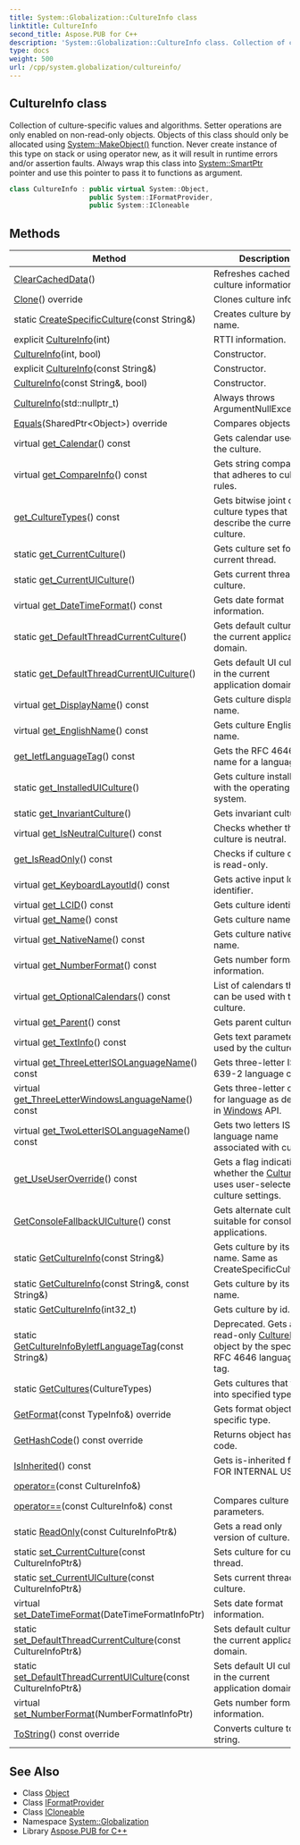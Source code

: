 ```yaml
---
title: System::Globalization::CultureInfo class
linktitle: CultureInfo
second_title: Aspose.PUB for C++
description: 'System::Globalization::CultureInfo class. Collection of culture-specific values and algorithms. Setter operations are only enabled on non-read-only objects. Objects of this class should only be allocated using System::MakeObject() function. Never create instance of this type on stack or using operator new, as it will result in runtime errors and/or assertion faults. Always wrap this class into System::SmartPtr pointer and use this pointer to pass it to functions as argument in C++.'
type: docs
weight: 500
url: /cpp/system.globalization/cultureinfo/
---
```

## CultureInfo class


Collection of culture-specific values and algorithms. Setter operations are only enabled on non-read-only objects. Objects of this class should only be allocated using [System::MakeObject()](../../system/makeobject/) function. Never create instance of this type on stack or using operator new, as it will result in runtime errors and/or assertion faults. Always wrap this class into [System::SmartPtr](../../system/smartptr/) pointer and use this pointer to pass it to functions as argument.

```cpp
class CultureInfo : public virtual System::Object,
                    public System::IFormatProvider,
                    public System::ICloneable
```

## Methods

| Method | Description |
| --- | --- |
| [ClearCachedData](./clearcacheddata/)() | Refreshes cached culture information. |
| [Clone](./clone/)() override | Clones culture info. |
| static [CreateSpecificCulture](./createspecificculture/)(const String\&) | Creates culture by name. |
| explicit [CultureInfo](./cultureinfo/)(int) | RTTI information. |
| [CultureInfo](./cultureinfo/)(int, bool) | Constructor. |
| explicit [CultureInfo](./cultureinfo/)(const String\&) | Constructor. |
| [CultureInfo](./cultureinfo/)(const String\&, bool) | Constructor. |
| [CultureInfo](./cultureinfo/)(std::nullptr_t) | Always throws ArgumentNullException. |
| [Equals](./equals/)(SharedPtr\<Object\>) override | Compares objects. |
| virtual [get_Calendar](./get_calendar/)() const | Gets calendar used by the culture. |
| virtual [get_CompareInfo](./get_compareinfo/)() const | Gets string comparer that adheres to culture rules. |
| [get_CultureTypes](./get_culturetypes/)() const | Gets bitwise joint of culture types that describe the current culture. |
| static [get_CurrentCulture](./get_currentculture/)() | Gets culture set for current thread. |
| static [get_CurrentUICulture](./get_currentuiculture/)() | Gets current thread's UI culture. |
| virtual [get_DateTimeFormat](./get_datetimeformat/)() const | Gets date format information. |
| static [get_DefaultThreadCurrentCulture](./get_defaultthreadcurrentculture/)() | Gets default culture in the current application domain. |
| static [get_DefaultThreadCurrentUICulture](./get_defaultthreadcurrentuiculture/)() | Gets default UI culture in the current application domain. |
| virtual [get_DisplayName](./get_displayname/)() const | Gets culture display name. |
| virtual [get_EnglishName](./get_englishname/)() const | Gets culture English name. |
| [get_IetfLanguageTag](./get_ietflanguagetag/)() const | Gets the RFC 4646 name for a language. |
| static [get_InstalledUICulture](./get_installeduiculture/)() | Gets culture installed with the operating system. |
| static [get_InvariantCulture](./get_invariantculture/)() | Gets invariant culture. |
| virtual [get_IsNeutralCulture](./get_isneutralculture/)() const | Checks whether the culture is neutral. |
| [get_IsReadOnly](./get_isreadonly/)() const | Checks if culture object is read-only. |
| virtual [get_KeyboardLayoutId](./get_keyboardlayoutid/)() const | Gets active input locale identifier. |
| virtual [get_LCID](./get_lcid/)() const | Gets culture identifier. |
| virtual [get_Name](./get_name/)() const | Gets culture name. |
| virtual [get_NativeName](./get_nativename/)() const | Gets culture native name. |
| virtual [get_NumberFormat](./get_numberformat/)() const | Gets number format information. |
| virtual [get_OptionalCalendars](./get_optionalcalendars/)() const | List of calendars that can be used with the culture. |
| virtual [get_Parent](./get_parent/)() const | Gets parent culture. |
| virtual [get_TextInfo](./get_textinfo/)() const | Gets text parameters used by the culture. |
| virtual [get_ThreeLetterISOLanguageName](./get_threeletterisolanguagename/)() const | Gets three-letter ISO 639-2 language code. |
| virtual [get_ThreeLetterWindowsLanguageName](./get_threeletterwindowslanguagename/)() const | Gets three-letter code for language as defined in [Windows](../../system.windows/) API. |
| virtual [get_TwoLetterISOLanguageName](./get_twoletterisolanguagename/)() const | Gets two letters ISO language name associated with culture. |
| [get_UseUserOverride](./get_useuseroverride/)() const | Gets a flag indicating whether the [CultureInfo](./) uses user-selected culture settings. |
| [GetConsoleFallbackUICulture](./getconsolefallbackuiculture/)() const | Gets alternate culture suitable for console applications. |
| static [GetCultureInfo](./getcultureinfo/)(const String\&) | Gets culture by its name. Same as CreateSpecificCulture. |
| static [GetCultureInfo](./getcultureinfo/)(const String\&, const String\&) | Gets culture by its name. |
| static [GetCultureInfo](./getcultureinfo/)(int32_t) | Gets culture by id. |
| static [GetCultureInfoByIetfLanguageTag](./getcultureinfobyietflanguagetag/)(const String\&) | Deprecated. Gets a read-only [CultureInfo](./) object by the specified RFC 4646 language tag. |
| static [GetCultures](./getcultures/)(CultureTypes) | Gets cultures that fall into specified types. |
| [GetFormat](./getformat/)(const TypeInfo\&) override | Gets format object for specific type. |
| [GetHashCode](./gethashcode/)() const override | Returns object hash code. |
| [IsInherited](./isinherited/)() const | Gets is-inherited flag. FOR INTERNAL USE. |
| [operator=](./operator=/)(const CultureInfo\&) |  |
| [operator==](./operator==/)(const CultureInfo\&) const | Compares culture parameters. |
| static [ReadOnly](./readonly/)(const CultureInfoPtr\&) | Gets a read only version of culture. |
| static [set_CurrentCulture](./set_currentculture/)(const CultureInfoPtr\&) | Sets culture for current thread. |
| static [set_CurrentUICulture](./set_currentuiculture/)(const CultureInfoPtr\&) | Sets current thread's UI culture. |
| virtual [set_DateTimeFormat](./set_datetimeformat/)(DateTimeFormatInfoPtr) | Sets date format information. |
| static [set_DefaultThreadCurrentCulture](./set_defaultthreadcurrentculture/)(const CultureInfoPtr\&) | Sets default culture in the current application domain. |
| static [set_DefaultThreadCurrentUICulture](./set_defaultthreadcurrentuiculture/)(const CultureInfoPtr\&) | Sets default UI culture in the current application domain. |
| virtual [set_NumberFormat](./set_numberformat/)(NumberFormatInfoPtr) | Gets number format information. |
| [ToString](./tostring/)() const override | Converts culture to string. |
## See Also

* Class [Object](../../system/object/)
* Class [IFormatProvider](../../system/iformatprovider/)
* Class [ICloneable](../../system/icloneable/)
* Namespace [System::Globalization](../)
* Library [Aspose.PUB for C++](../../)

